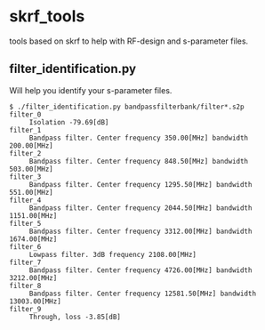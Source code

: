 # skrf_tools
tools based on skrf to help with RF-design and s-parameter files.

## filter_identification.py
Will help you identify your s-parameter files.
```
$ ./filter_identification.py bandpassfilterbank/filter*.s2p
filter_0
	 Isolation -79.69[dB]
filter_1
	 Bandpass filter. Center frequency 350.00[MHz] bandwidth 200.00[MHz]
filter_2
	 Bandpass filter. Center frequency 848.50[MHz] bandwidth 503.00[MHz]
filter_3
	 Bandpass filter. Center frequency 1295.50[MHz] bandwidth 551.00[MHz]
filter_4
	 Bandpass filter. Center frequency 2044.50[MHz] bandwidth 1151.00[MHz]
filter_5
	 Bandpass filter. Center frequency 3312.00[MHz] bandwidth 1674.00[MHz]
filter_6
	 Lowpass filter. 3dB frequency 2108.00[MHz]
filter_7
	 Bandpass filter. Center frequency 4726.00[MHz] bandwidth 3212.00[MHz]
filter_8
	 Bandpass filter. Center frequency 12581.50[MHz] bandwidth 13003.00[MHz]
filter_9
	 Through, loss -3.85[dB]
```
